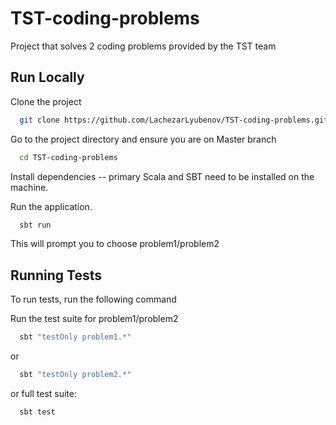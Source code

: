 # TST-coding-problems


Project that solves 2 coding problems provided by the TST team
## Run Locally

Clone the project

```bash
  git clone https://github.com/LachezarLyubenov/TST-coding-problems.git
```

Go to the project directory and ensure you are on Master branch

```bash
  cd TST-coding-problems
```

Install dependencies -- primary Scala and SBT need to be installed on the machine.


Run the application. 

```bash
  sbt run
```
This will prompt you to choose problem1/problem2
## Running Tests

To run tests, run the following command

Run the test suite for problem1/problem2

```bash
  sbt "testOnly problem1.*"
```
or
```bash
  sbt "testOnly problem2.*"
```
or full test suite:
```bash
  sbt test
```
